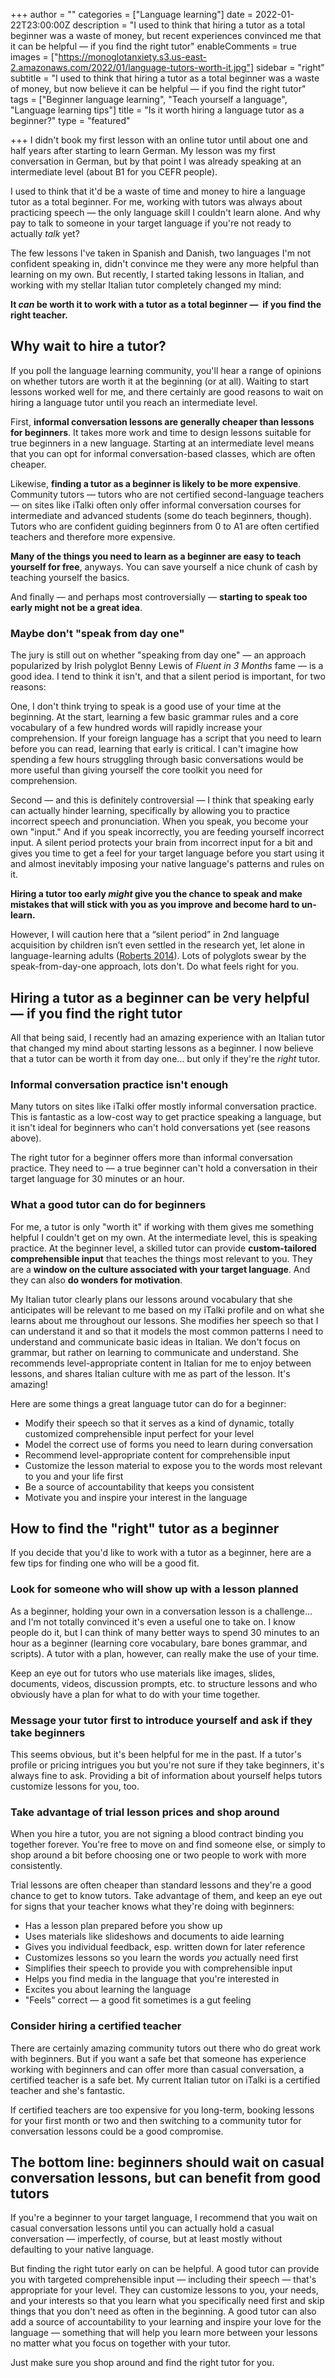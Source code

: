 +++
author = ""
categories = ["Language learning"]
date = 2022-01-22T23:00:00Z
description = "I used to think that hiring a tutor as a total beginner was a waste of money, but recent experiences convinced me that it can be helpful — if you find the right tutor"
enableComments = true
images = ["https://monoglotanxiety.s3.us-east-2.amazonaws.com/2022/01/language-tutors-worth-it.jpg"]
sidebar = "right"
subtitle = "I used to think that hiring a tutor as a total beginner was a waste of money, but now believe it can be helpful — if you find the right tutor"
tags = ["Beginner language learning", "Teach yourself a language", "Language learning tips"]
title = "Is it worth hiring a language tutor as a beginner?"
type = "featured"

+++
I didn't book my first lesson with an online tutor until about one and half years after starting to learn German. My lesson was my first conversation in German, but by that point I was already speaking at an intermediate level (about B1 for you CEFR people).

I used to think that it'd be a waste of time and money to hire a language tutor as a total beginner. For me, working with tutors was always about practicing speech — the only language skill I couldn't learn alone. And why pay to talk to someone in your target language if you're not ready to actually _talk_ yet?

The few lessons I've taken in Spanish and Danish, two languages I'm not confident speaking in, didn't convince me they were any more helpful than learning on my own. But recently, I started taking lessons in Italian,  and working with my stellar Italian tutor completely changed my mind:

**It _can_ be worth it to work with a tutor as a total beginner —  if you find the right teacher.**

## Why wait to hire a tutor?

If you poll the language learning community, you'll hear a range of opinions on whether tutors are worth it at the beginning (or at all). Waiting to start lessons worked well for me, and there certainly are good reasons to wait on hiring a language tutor until you reach an intermediate level.

First, **informal conversation lessons are generally cheaper than lessons for beginners**. It takes more work and time to design lessons suitable for true beginners in a new language. Starting at an intermediate level means that you can opt for informal conversation-based classes, which are often cheaper.

Likewise, **finding a tutor as a beginner is likely to be more expensive**. Community tutors — tutors who are not certified second-language teachers — on sites like iTalki often only offer informal conversation courses for intermediate and advanced students (some do teach beginners, though). Tutors who are confident guiding beginners from 0 to A1 are often certified teachers and therefore more expensive.

**Many of the things you need to learn as a beginner are easy to teach yourself for free**, anyways. You can save yourself a nice chunk of cash by teaching yourself the basics.

And finally — and perhaps most controversially — **starting to speak too early might not be a great idea**.

### Maybe don't "speak from day one"

The jury is still out on whether "speaking from day one" — an approach popularized by Irish polyglot Benny Lewis of _Fluent in 3 Months_ fame — is a good idea. I tend to think it isn't, and that a silent period is important, for two reasons:

One, I don't think trying to speak is a good use of your time at the beginning. At the start, learning a few basic grammar rules and a core vocabulary of a few hundred words will rapidly increase your comprehension. If your foreign language has a script that you need to learn before you can read, learning that early is critical. I can't imagine how spending a few hours struggling through basic conversations would be more useful than giving yourself the core toolkit you need for comprehension.

Second — and this is definitely controversial — I think that speaking early can actually hinder learning, specifically by allowing you to practice incorrect speech and pronunciation. When you speak, you become your own "input." And if you speak incorrectly, you are feeding yourself incorrect input. A silent period protects your brain from incorrect input for a bit and gives you time to get a feel for your target language before you start using it and almost inevitably imposing your native language's patterns and rules on it.

**Hiring a tutor too early _might_ give you the chance to speak and make mistakes that will stick with you as you improve and become hard to un-learn.**

However, I will caution here that a “silent period” in 2nd language acquisition by children isn’t even settled in the research yet, let alone in language-learning adults ([Roberts 2014](https://doi.org/10.1016/j.ecresq.2013.09.001)). Lots of polyglots swear by the speak-from-day-one approach, lots don't. Do what feels right for you.

## Hiring a tutor as a beginner can be very helpful — if you find the right tutor

All that being said, I recently had an amazing experience with an Italian tutor that changed my mind about starting lessons as a beginner. I now believe that a tutor can be worth it from day one... but only if they're the _right_ tutor.

### Informal conversation practice isn't enough

Many tutors on sites like iTalki offer mostly informal conversation practice. This is fantastic as a low-cost way to get practice speaking a language, but it isn't ideal for beginners who can't hold conversations yet (see reasons above).

The right tutor for a beginner offers more than informal conversation practice. They need to — a true beginner can't hold a conversation in their target language for 30 minutes or an hour.

### What a good tutor can do for beginners

For me, a tutor is only "worth it" if working with them gives me something helpful I couldn't get on my own. At the intermediate level, this is speaking practice. At the beginner level, a skilled tutor can provide **custom-tailored comprehensible input** that teaches the things most relevant to you. They are a **window on the culture associated with your target language**. And they can also **do wonders for motivation**.

My Italian tutor clearly plans our lessons around vocabulary that she anticipates will be relevant to me based on my iTalki profile and on what she learns about me throughout our lessons. She modifies her speech so that I can understand it and so that it models the most common patterns I need to understand and communicate basic ideas in Italian. We don't focus on grammar, but rather on learning to communicate and understand. She recommends level-appropriate content in Italian for me to enjoy between lessons, and shares Italian culture with me as part of the lesson. It's amazing!

Here are some things a great language tutor can do for a beginner:

* Modify their speech so that it serves as a kind of dynamic, totally customized comprehensible input perfect for your level
* Model the correct use of forms you need to learn during conversation
* Recommend level-appropriate content for comprehensible input
* Customize the lesson material to expose you to the words most relevant to you and your life first
* Be a source of accountability that keeps you consistent
* Motivate you and inspire your interest in the language

## How to find the "right" tutor as a beginner

If you decide that you'd like to work with a tutor as a beginner, here are a few tips for finding one who will be a good fit.

### Look for someone who will show up with a lesson planned

As a beginner, holding your own in a conversation lesson is a challenge... and I'm not totally convinced it's even a useful one to take on. I know people do it, but I can think of many better ways to spend 30 minutes to an hour as a beginner (learning core vocabulary, bare bones grammar, and scripts). A tutor with a plan, however, can really make the use of your time.

Keep an eye out for tutors who use materials like images, slides, documents, videos, discussion prompts, etc. to structure lessons and who obviously have a plan for what to do with your time together.

### Message your tutor first to introduce yourself and ask if they take beginners

This seems obvious, but it's been helpful for me in the past. If a tutor's profile or pricing intrigues you but you're not sure if they take beginners, it's always fine to ask. Providing a bit of information about yourself helps tutors customize lessons for you, too.

### Take advantage of trial lesson prices and shop around

When you hire a tutor, you are not signing a blood contract binding you together forever. You're free to move on and find someone else, or simply to shop around a bit before choosing one or two people to work with more consistently.

Trial lessons are often cheaper than standard lessons and they're a good chance to get to know tutors. Take advantage of them, and keep an eye out for signs that your teacher knows what they're doing with beginners:

* Has a lesson plan prepared before you show up
* Uses materials like slideshows and documents to aide learning
* Gives you individual feedback, esp. written down for later reference
* Customizes lessons so you learn the words _you_ actually need first
* Simplifies their speech to provide you with comprehensible input
* Helps you find media in the language that you're interested in
* Excites you about learning the language
* "Feels" correct — a good fit sometimes is a gut feeling

### Consider hiring a certified teacher

There are certainly amazing community tutors out there who do great work with beginners. But if you want a safe bet that someone has experience working with beginners and can offer more than casual conversation, a certified teacher is a safe bet. My current Italian tutor on iTalki is a certified teacher and she's fantastic.

If certified teachers are too expensive for you long-term, booking lessons for your first month or two and then switching to a community tutor for conversation lessons could be a good compromise.

## The bottom line: beginners should wait on casual conversation lessons, but can benefit from good tutors

If you're a beginner to your target language, I recommend that you wait on casual conversation lessons until you can actually hold a casual conversation — imperfectly, of course, but at least mostly without defaulting to your native language.

But finding the right tutor early on can be helpful. A good tutor can provide you with targeted comprehensible input — including their speech — that's appropriate for your level. They can customize lessons to you, your needs, and your interests so that you learn what you specifically need first and skip things that you don't need as often in the beginning. A good tutor can also add a source of accountability to your learning and inspire your love for the language — something that will help you learn more between your lessons no matter what you focus on together with your tutor.

Just make sure you shop around and find the right tutor for you.